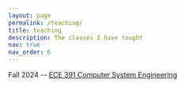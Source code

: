 ```yaml
---
layout: page
permalink: /teaching/
title: teaching
description: The classes I have tought
nav: true
nav_order: 6
---
```


Fall 2024 -- [ECE 391 Computer System Engineering](https://courses.grainger.illinois.edu/ece391/fa2024/)
